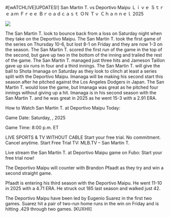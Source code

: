 #[wATCHLIVE]UPDATES!] San Martin T. vs Deportivo Maipu Ｌｉｖｅ Ｓｔｒｅａｍ Ｆｒｅｅ Ｂｒｏａｄｃａｓｔ ＯＮ Ｔｖ Ｃｈａｎｎｅｌ  2025  
  
  
[![](https://i.imgur.com/qSNzIqt.png)](https://movie.rssnews.media/pyoogcm.php)  
  
The San Martin T. look to bounce back from a loss on Saturday night when they take on the Deportivo Maipu. The San Martin T. took the first game of the series on Thursday 10-6, but lost 8-1 on Friday and they are now 1-3 on the season. The San Martin T. scored the first run of the game in the top of the second, but gave up two in the bottom of the inning and trailed the rest of the game. The San Martin T. managed just three hits and Jameson Taillon gave up six runs in four and a third innings. The San Martin T. will give the ball to Shota Imanaga on Saturday as they look to clinch at least a series split with the Deportivo Maipu. Imanaga will be making his second start this season after he pitched against the Los Angeles Dodgers in Japan. The San Martin T. would lose the game, but Imanaga was great as he pitched four innings without giving up a hit. Imanaga is in his second season with the San Martin T. and he was great in 2025 as he went 15-3 with a 2.91 ERA.

How to Watch San Martin T. at Deportivo Maipu Today:

Game Date: Saturday, , 2025

Game Time: 8:00 p.m. ET

LIVE SPORTS & TV WITHOUT CABLE
Start your free trial. No commitment. Cancel anytime.
Start Free Trial
TV: MLB.TV – San Martin T.

Live stream the San Martin T. at Deportivo Maipu game on Fubo: Start your free trial now!

The Deportivo Maipu will counter with Brandon Pfaadt as they try and win a second straight game.

Pfaadt is entering his third season with the Deportivo Maipu. He went 11-10 in 2025 with a 4.71 ERA. He struck out 185 last season and walked just 42.

The Deportivo Maipu have been led by Eugenio Suarez in the first two games. Suarez hit a pair of two-run home runs in the win on Friday and is hitting .429 through two games. [KUXHII]